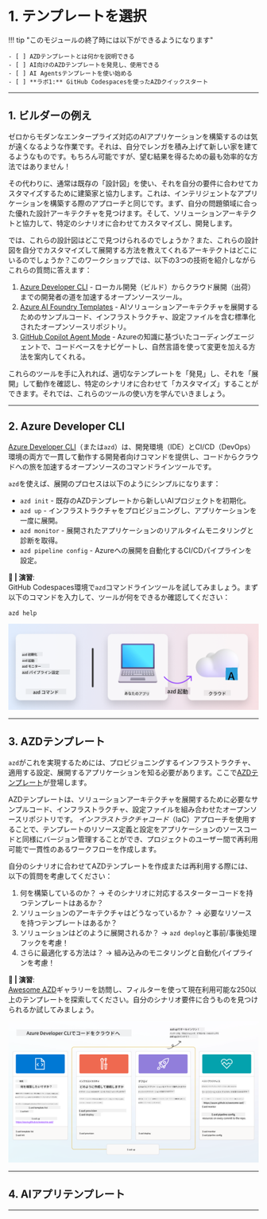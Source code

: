 <!--
CO_OP_TRANSLATOR_METADATA:
{
  "original_hash": "06d6207eff634aefcaa41739490a5324",
  "translation_date": "2025-09-24T09:59:22+00:00",
  "source_file": "workshop/docs/instructions/1-Select-AI-Template.md",
  "language_code": "ja"
}
-->
# 1. テンプレートを選択

!!! tip "このモジュールの終了時には以下ができるようになります"

    - [ ] AZDテンプレートとは何かを説明できる
    - [ ] AI向けのAZDテンプレートを発見し、使用できる
    - [ ] AI Agentsテンプレートを使い始める
    - [ ] **ラボ1:** GitHub Codespacesを使ったAZDクイックスタート

---

## 1. ビルダーの例え

ゼロからモダンなエンタープライズ対応のAIアプリケーションを構築するのは気が遠くなるような作業です。それは、自分でレンガを積み上げて新しい家を建てるようなものです。もちろん可能ですが、望む結果を得るための最も効率的な方法ではありません！

その代わりに、通常は既存の「設計図」を使い、それを自分の要件に合わせてカスタマイズするために建築家と協力します。これは、インテリジェントなアプリケーションを構築する際のアプローチと同じです。まず、自分の問題領域に合った優れた設計アーキテクチャを見つけます。そして、ソリューションアーキテクトと協力して、特定のシナリオに合わせてカスタマイズし、開発します。

では、これらの設計図はどこで見つけられるのでしょうか？また、これらの設計図を自分でカスタマイズして展開する方法を教えてくれるアーキテクトはどこにいるのでしょうか？このワークショップでは、以下の3つの技術を紹介しながらこれらの質問に答えます：

1. [Azure Developer CLI](https://aka.ms/azd) - ローカル開発（ビルド）からクラウド展開（出荷）までの開発者の道を加速するオープンソースツール。
1. [Azure AI Foundry Templates](https://ai.azure.com/templates) - AIソリューションアーキテクチャを展開するためのサンプルコード、インフラストラクチャ、設定ファイルを含む標準化されたオープンソースリポジトリ。
1. [GitHub Copilot Agent Mode](https://code.visualstudio.com/docs/copilot/chat/chat-agent-mode) - Azureの知識に基づいたコーディングエージェントで、コードベースをナビゲートし、自然言語を使って変更を加える方法を案内してくれる。

これらのツールを手に入れれば、適切なテンプレートを「発見」し、それを「展開」して動作を確認し、特定のシナリオに合わせて「カスタマイズ」することができます。それでは、これらのツールの使い方を学んでいきましょう。

---

## 2. Azure Developer CLI

[Azure Developer CLI](https://learn.microsoft.com/en-us/azure/developer/azure-developer-cli/)（または`azd`）は、開発環境（IDE）とCI/CD（DevOps）環境の両方で一貫して動作する開発者向けコマンドを提供し、コードからクラウドへの旅を加速するオープンソースのコマンドラインツールです。

`azd`を使えば、展開のプロセスは以下のようにシンプルになります：

- `azd init` - 既存のAZDテンプレートから新しいAIプロジェクトを初期化。
- `azd up` - インフラストラクチャをプロビジョニングし、アプリケーションを一度に展開。
- `azd monitor` - 展開されたアプリケーションのリアルタイムモニタリングと診断を取得。
- `azd pipeline config` - Azureへの展開を自動化するCI/CDパイプラインを設定。

**🎯 | 演習**: <br/> GitHub Codespaces環境で`azd`コマンドラインツールを試してみましょう。まず以下のコマンドを入力して、ツールが何をできるか確認してください：

```bash title="" linenums="0"
azd help
```

![Flow](../../../../../translated_images/azd-flow.19ea67c2f81eaa661db02745e9bba115874d18ce52480f2854ae6e2011d4b526.ja.png)

---

## 3. AZDテンプレート

`azd`がこれを実現するためには、プロビジョニングするインフラストラクチャ、適用する設定、展開するアプリケーションを知る必要があります。ここで[AZDテンプレート](https://learn.microsoft.com/en-us/azure/developer/azure-developer-cli/azd-templates?tabs=csharp)が登場します。

AZDテンプレートは、ソリューションアーキテクチャを展開するために必要なサンプルコード、インフラストラクチャ、設定ファイルを組み合わせたオープンソースリポジトリです。
_インフラストラクチャコード_（IaC）アプローチを使用することで、テンプレートのリソース定義と設定をアプリケーションのソースコードと同様にバージョン管理することができ、プロジェクトのユーザー間で再利用可能で一貫性のあるワークフローを作成します。

自分のシナリオに合わせてAZDテンプレートを作成または再利用する際には、以下の質問を考慮してください：

1. 何を構築しているのか？ → そのシナリオに対応するスターターコードを持つテンプレートはあるか？
1. ソリューションのアーキテクチャはどうなっているか？ → 必要なリソースを持つテンプレートはあるか？
1. ソリューションはどのように展開されるか？ → `azd deploy`と事前/事後処理フックを考慮！
1. さらに最適化する方法は？ → 組み込みのモニタリングと自動化パイプラインを考慮！

**🎯 | 演習**: <br/> 
[Awesome AZD](https://azure.github.io/awesome-azd/)ギャラリーを訪問し、フィルターを使って現在利用可能な250以上のテンプレートを探索してください。自分のシナリオ要件に合うものを見つけられるか試してみましょう。

![Code](../../../../../translated_images/azd-code-to-cloud.2d9503d69d3400da091317081968b6cad59c951339fea82ebe0b5ec646a3362d.ja.png)

---

## 4. AIアプリテンプレート

---

